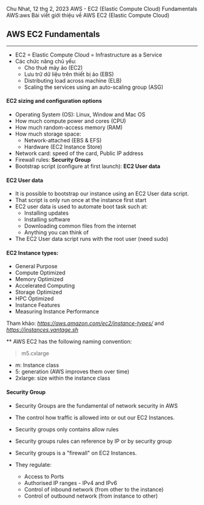 Chu Nhat, 12 thg 2, 2023
AWS - EC2 (Elastic Compute Cloud) Fundamentals
AWS:aws
Bài viết giới thiệu về AWS EC2 (Elastic Compute Cloud)

AWS EC2 Fundamentals
---
---

- EC2 = Elastic Compute Cloud = Infrastructure as a Service  
- Các chức năng chủ yếu:
	- Cho thuê máy ảo (EC2)
	- Lưu trữ dữ liệu trên thiết bị ảo (EBS)
	- Distributing load across machine (ELB)
	- Scaling the services using an auto-scaling group (ASG)

#### EC2 sizing and configuration options
- Operating System (OS): Linux, Window and Mac OS
- How much compute power and cores (CPU)
- How much random-access memory (RAM)
- How much storage space:
	- Network-attached (EBS & EFS)
	- Hardware (EC2 Instance Store)
- Network card: speed of the card, Public IP address
- Firewall rules: __Security Group__
- Bootstrap script (configure at first launch): __EC2 User data__

#### EC2 User data
- It is possible to bootstrap our instance using an EC2 User data script.
- That script is only run once at the instance first start
- EC2 user data is used to automate boot task such at:
	- Installing updates
	- Installing software
	- Downloading common files from the internet
	- Anything you can think of
- The EC2 User data script runs with the root user (need sudo)

#### EC2 Instance types: 

- General Purpose
- Compute Optimized
- Memory Optimized
- Accelerated Computing
- Storage Optimized
- HPC Optimized
- Instance Features
- Measuring Instance Performance

Tham khảo: _https://aws.amazon.com/ec2/instance-types/_ and _https://instances.vantage.sh_

** AWS EC2 has the following naming convention:

>	m5.cxlarge

- m: Instance class
- 5: generation (AWS improves them over time)
- 2xlarge: size within the instance class

#### Security Group
- Security Groups are the fundamental of network security in AWS
- The control how traffic is allowed into or out our EC2 Instances.
- Security groups only contains allow rules
- Security groups rules can reference by IP or by security group

- Security groups is a "firewall" on EC2 Instances.
- They regulate:
	- Access to Ports
	- Authorised IP ranges - IPv4 and IPv6
	- Control of inbound network (from other to the instance)
	- Control of outbound network (from instance to other)

